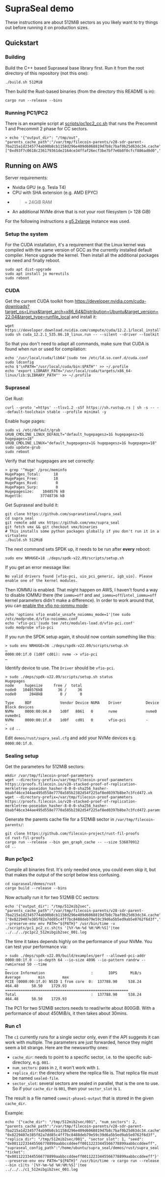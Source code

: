 SupraSeal demo
==============

These instructions are about 512MiB sectors as you likely want to try things out before running it on production sizes.


Quickstart
----------

### Building

Build the C++ based Supraseal base library first. Run it from the root directory of this repository (not this one):

```
./build.sh 512MiB
```

Then build the Rust-based binaries (from the directory this README is in):

```
cargo run --release --bins
```


### Running PC1/PC2

There is an example script at [scripts/pc1pc2_cc.sh] that runs the Precommit 1 and Precommit 2 phase for CC sectors.

```console
> echo '{"output_dir": "/tmp/out", "parents_cache_path":"/var/tmp/filecoin-parents/v28-sdr-parent-7ba215a1d2345774ab90b8cb1158d296e409d6068819d7b8c7baf0b25d63dc34.cache","replica_ids":["0xd93f7c0618c236179361de2164ce34ffaf26ecf3be7bf7e6b8f0cfcf886ad0d0","0x516de970419d50c025f57ed6eb1135278aca99d2d2a27017e54bc43580389478"],"supraseal_config_path":"/path/to/supra_seal.cfg"}'|./scripts/pc1_pc2_cc.sh
```


Running on AWS
--------------

Server requirements:
 - Nvidia GPU (e.g. Tesla T4)
 - CPU with SHA extension (e.g. AMD EPYC)
 - >= 24GiB RAM
 - An additional NVMe drive that is not your root filesystem (> 128 GiB)

For the following instructions a [g5.2xlarge] instance was used.

### Setup the system

For the CUDA installation, it's a requirement that the Linux kernel was compiled with the same version of GCC as the currently installed default compiler. Hence upgrade the kernel. Then install all the additional packages we need and finally reboot.

```
sudo apt dist-upgrade
sudo apt install jo moreutils
sudo reboot
```

### CUDA

Get the current CUDA toolkit from https://developer.nvidia.com/cuda-downloads?target_os=Linux&target_arch=x86_64&Distribution=Ubuntu&target_version=22.04&target_type=runfile_local and install it:

```
wget https://developer.download.nvidia.com/compute/cuda/12.2.1/local_installers/cuda_12.2.1_535.86.10_linux.run
sudo sh cuda_12.2.1_535.86.10_linux.run -- --silent --driver --toolkit
```

So that you don't need to adapt all commands, make sure that CUDA is found when run or used for compilation:

```
echo '/usr/local/cuda/lib64'|sudo tee /etc/ld.so.conf.d/cuda.conf
sudo ldconfig
echo $'\nPATH="/usr/local/cuda/bin:$PATH"' >> ~/.profile
echo 'export LIBRARY_PATH="/usr/local/cuda/targets/x86_64-linux/lib:$LIBRARY_PATH"' >> ~/.profile
```


### Supraseal

Get Rust:

```
curl --proto '=https' --tlsv1.2 -sSf https://sh.rustup.rs | sh -s -- --default-toolchain stable --profile minimal -y
```

Enable huge pages:

```
sudo vi /etc/default/grub
GRUB_CMDLINE_LINUX_DEFAULT="default_hugepagesz=1G hugepagesz=1G hugepages=18"
GRUB_CMDLINE_LINUX="default_hugepagesz=1G hugepagesz=1G hugepages=18"
sudo update-grub
sudo reboot
```

Verify that that hugepages are set correctly:

```console
> grep '^Huge' /proc/meminfo
HugePages_Total:      18
HugePages_Free:       18
HugePages_Rsvd:        0
HugePages_Surp:        0
Hugepagesize:    1048576 kB
Hugetlb:        37748736 kB
```

Get Supraseal and build it:

```
git clone https://github.com/supranational/supra_seal
cd supra_seal
git remote add vmx https://github.com/vmx/supra_seal
git fetch vmx && git checkout vmx/binaries
# This installs some python packages globally if you don't run it in a virtualenv
./build.sh 512MiB
```

The next command sets SPDK up, it needs to be run after **every** reboot:

```
sudo env NRHUGE=18 ./deps/spdk-v22.09/scripts/setup.sh
```

If you get an error message like:

```
No valid drivers found [vfio-pci, uio_pci_generic, igb_uio]. Please enable one of the kernel modules.
```

Then IOMMU is enabled. That might happen on AWS, I haven't found a way to disable IOMMU there (the `iommu=off` and `amd_iommu=off`/`intel_iommu=off` kernel parameters didn't make a difference). In order to work around that, you can [enable the vfio no-iommu mode](https://doc.dpdk.org/guides/linux_gsg/linux_drivers.html#vfio-noiommu):

```
echo 'options vfio enable_unsafe_noiommu_mode=1'|tee sudo /etc/modprobe.d/vfio-noiommu.conf
echo 'vfio-pci'|sudo tee /etc/modules-load.d/vfio-pci.conf'
sudo modprobe vfio-pci
```

If you run the SPDK setup again, it should now contain something like this:

```console
> sudo env NRHUGE=36 ./deps/spdk-v22.09/scripts/setup.sh
…
0000:00:1f.0 (1d0f cd01): nvme -> vfio-pci
…
```

Identify device to use. The `Driver` should be `vfio-pci`.

```console
> sudo ./deps/spdk-v22.09/scripts/setup.sh status
Hugepages
node     hugesize     free /  total
node0   1048576kB       36 /     36
node0      2048kB        0 /      0

Type     BDF             Vendor Device NUMA    Driver           Device     Block devices
NVMe     0000:00:04.0    1d0f   8061   0       nvme             nvme0      nvme0n1
NVMe     0000:00:1f.0    1d0f   cd01   0       vfio-pci         -          -
> cd ..
```

Edit `demos/rust/supra_seal.cfg` and add your NVMe devices e.g. `0000:00:1f.0`.


### Sealing setup

Get the parameters for 512MiB sectors:

```
mkdir /var/tmp/filecoin-proof-parameters
wget --directory-prefix=/var/tmp/filecoin-proof-parameters https://proofs.filecoin.io/v28-stacked-proof-of-replication-merkletree-poseidon_hasher-8-0-0-sha256_hasher-6babf46ce344ae495d558e7770a585b2382d54f225af8ed0397b8be7c3fcd472.vk
wget --directory-prefix=/var/tmp/filecoin-proof-parameters https://proofs.filecoin.io/v28-stacked-proof-of-replication-merkletree-poseidon_hasher-8-0-0-sha256_hasher-6babf46ce344ae495d558e7770a585b2382d54f225af8ed0397b8be7c3fcd472.params
```

Generate the parents cache file for a 512MiB sector in `/var/tmp/filecoin-parents/`:

```
git clone https://github.com/filecoin-project/rust-fil-proofs
cd rust-fil-proofs
cargo run --release --bin gen_graph_cache -- --size 536870912
cd ..
```


### Run pc1pc2

Compile all binaries first. It's only needed once, you could even skip it, but that makes the output of the script below less confusing.

```
cd supraseal/demos/rust
cargo build --release --bins
```

Now actually run it for two 512MiB CC sectors:

```
echo '{"output_dir": "/tmp/512mib2sec", "parents_cache_path":"/var/tmp/filecoin-parents/v28-sdr-parent-7ba215a1d2345774ab90b8cb1158d296e409d6068819d7b8c7baf0b25d63dc34.cache","replica_ids":["0x8229407e385f82a7dd85c4ff7bc8488deb79e59c39d6a5b5ed9ab5e0762f6d3f","0x516de970419d50c025f57ed6eb1135278aca99d2d2a27017e54bc43580389478"],"supraseal_config_path":"/home/ubuntu/supra_seal/demos/rust/supra_seal.cfg"}'|sudo --preserve-env env PATH="${PATH}" /usr/bin/time -v ./scripts/pc1_pc2_cc.sh|ts '[%Y-%m-%d %H:%M:%S]'|tee ../../../pc1pc2_512mibgib2sec_001.log
```

The time it takes depends highly on the performance of your NVMe. You can test your performance via:

```
> sudo ./deps/spdk-v22.09/build/examples/perf --allowed-pci-addr 0000:00:1f.0 --io-depth 64 --io-size 4096 --io-pattern randrw --rwmixread 50 --time
…
Device Information                     :       IOPS      MiB/s    Average        min        max
PCIE (0000:00:1f.0) NSID 1 from core  0:  137788.90     538.24     464.48      58.50    1729.93
========================================================
Total                                  :  137788.90     538.24     464.48      58.50    1729.93
```

The PC1 for two 512MiB sectors needs to read/write about 800GiB. With a performance of about 450MiB/s, it then takes about 30mins.


### Run c1

The `c1` currently runs for a single sector only, even if the API suggests it can work with multiple. The parameters are just forwarded, hence they might seem a bit strange. Here are the newsworthy ones:

 - `cache_dir`: needs to point to a specific sector, i.e. to the specific sub-directory, e.g. `001`.
 - `num_sectors`: pass in `2`, it won't work with `1`.
 - `replica_dir`: the directory where the replica file is. That replica file must be named `sealed-file`.
 - `sector_slot`: several sectors are sealed in parallel, that is the one to use. So if your `cache_dir` is `001`, then your `sector_slot` is `1`.

The result is a file named `commit-phase1-output` that is stored in the given `cache_dir`.

Example:

```
echo '{"cache_dir": "/tmp/512mib2sec/001", "num_sectors": 2, "parents_cache_path":"/var/tmp/filecoin-parents/v28-sdr-parent-7ba215a1d2345774ab90b8cb1158d296e409d6068819d7b8c7baf0b25d63dc34.cache","replica_id": "0x8229407e385f82a7dd85c4ff7bc8488deb79e59c39d6a5b5ed9ab5e0762f6d3f", "replica_dir": "/tmp/512mib2sec/001", "sector_slot": 1, "seed": "0x00112233445566778899aabbccddeeff00112233445566778899aabbccddeeff", "supraseal_config_path":"/home/ubuntu/supra_seal/demos/rust/supra_seal.cfg", "ticket": "0x00112233445566778899aabbccddeeff00112233445566778899aabbccddeeff"}'|sudo --preserve-env env PATH="${PATH}" /usr/bin/time -v cargo run --release --bin c1|ts '[%Y-%m-%d %H:%M:%S]'|tee ../../../c1_512mibgib2sec_001.log
```


[scripts/pc1pc2_cc.sh]: ./scripts/pc1_pc2_cc.sh
[g5.2xlarge]: https://instances.vantage.sh/aws/ec2/g5.2xlarge
